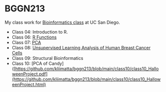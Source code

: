 # BGGN213

My class work for [Bioinformatics class](https://bioboot.github.io/bggn213_F22/) at UC San Diego.

- Class 04:  Introduction to R.  
- Class 06:  [R Functions](https://github.com/kliimatta/bggn213/blob/main/class06/class06_HW_cleaned.md)  
- Class 07: [PCA](https://github.com/kliimatta/bggn213/blob/main/class06/class06_HW_cleaned.md)  
- Class 08: [Unsupervised Learning Analysis of Human Breast Cancer Cells](https://github.com/kliimatta/bggn213/blob/main/class08/class08_mini%20project.md)  
- Class 09: Structural Bioinformatics
- Class 10:  [PCA of Candy]([https://github.com/kliimatta/bggn213/blob/main/class10/class10_HalloweenProject.pdf](https://github.com/kliimatta/bggn213/blob/main/class10/class10_HalloweenProject.html)  
